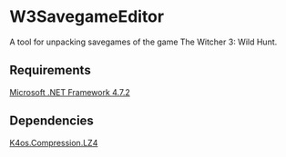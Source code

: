 # W3SavegameEditor
A tool for unpacking savegames of the game The Witcher 3: Wild Hunt.   
 
Requirements
--------
[Microsoft .NET Framework 4.7.2][0]

Dependencies
--------
[K4os.Compression.LZ4][1]


[0]:https://dotnet.microsoft.com/download/dotnet-framework/net472
[1]:https://github.com/MiloszKrajewski/K4os.Compression.LZ4
